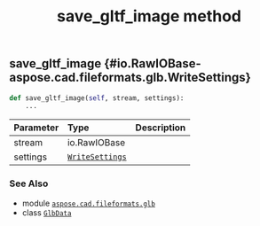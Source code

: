 ﻿---
title: save_gltf_image method
second_title: Aspose.CAD for Python via .NET API References
description: 
type: docs
weight: 270
url: /python-net/aspose.cad.fileformats.glb/glbdata/save_gltf_image/
is_root: false
---

## save_gltf_image {#io.RawIOBase-aspose.cad.fileformats.glb.WriteSettings}





```python
def save_gltf_image(self, stream, settings):
    ...
```


| Parameter | Type | Description |
| :- | :- | :- |
| stream | io.RawIOBase |  |
| settings | [`WriteSettings`](/cad/python-net/aspose.cad.fileformats.glb/writesettings) |  |



### See Also
* module [`aspose.cad.fileformats.glb`](../../)
* class [`GlbData`](/cad/python-net/aspose.cad.fileformats.glb/glbdata)

